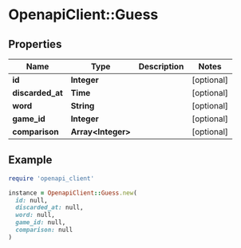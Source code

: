 # OpenapiClient::Guess

## Properties

| Name | Type | Description | Notes |
| ---- | ---- | ----------- | ----- |
| **id** | **Integer** |  | [optional] |
| **discarded_at** | **Time** |  | [optional] |
| **word** | **String** |  | [optional] |
| **game_id** | **Integer** |  | [optional] |
| **comparison** | **Array&lt;Integer&gt;** |  | [optional] |

## Example

```ruby
require 'openapi_client'

instance = OpenapiClient::Guess.new(
  id: null,
  discarded_at: null,
  word: null,
  game_id: null,
  comparison: null
)
```

